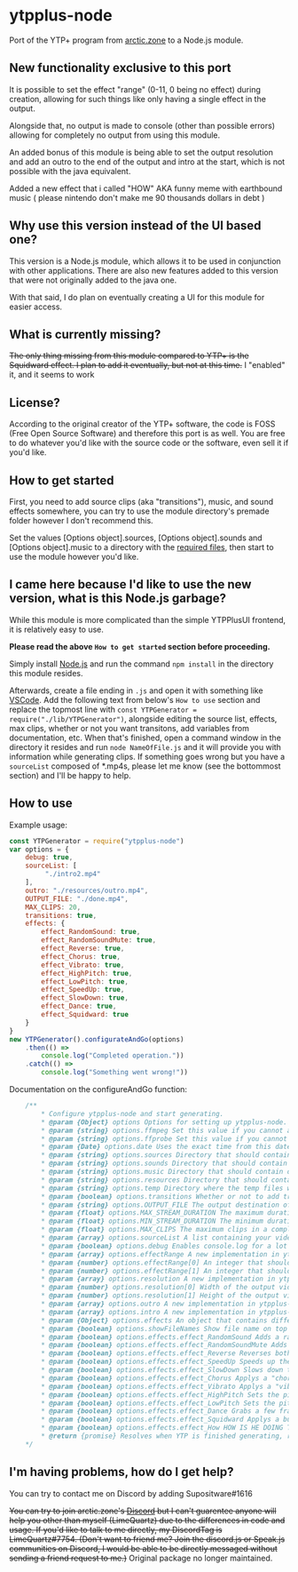 # ytpplus-node
Port of the YTP+ program from [arctic.zone](https://arctic.zone) to a Node.js module.
## New functionality exclusive to this port
It is possible to set the effect "range" (0-11, 0 being no effect) during creation, allowing for such things like only having a single effect in the output.

Alongside that, no output is made to console (other than possible errors) allowing for completely no output from using this module.

An added bonus of this module is being able to set the output resolution and add an outro to the end of the output and intro at the start, which is not possible with the java equivalent.

Added a new effect that i called "HOW" AKA funny meme with earthbound music ( please nintendo don't make me 90 thousands dollars in debt )
## Why use this version instead of the UI based one?
This version is a Node.js module, which allows it to be used in conjunction with other applications. There are also new features added to this version that were not originally added to the java one.

With that said, I do plan on eventually creating a UI for this module for easier access.
## What is currently missing?
~~The only thing missing from this module compared to YTP+ is the Squidward effect. I plan to add it eventually, but not at this time.~~ I "enabled" it, and it seems to work
## License?
According to the original creator of the YTP+ software, the code is FOSS (Free Open Source Software) and therefore this port is as well. You are free to do whatever you'd like with the source code or the software, even sell it if you'd like.
## How to get started
First, you need to add source clips (aka "transitions"), music, and sound effects somewhere, you can try to use the module directory's premade folder however I don't recommend this.

Set the values [Options object].sources, [Options object].sounds and [Options object].music to a directory with the [required files](https://github.com/philosophofee/YTPPlus), then start to use the module however you'd like.
## I came here because I'd like to use the new version, what is this Node.js garbage?
While this module is more complicated than the simple YTPPlusUI frontend, it is relatively easy to use.

**Please read the above ``How to get started`` section before proceeding.**

Simply install [Node.js](https://nodejs.org/en/) and run the command ``npm install`` in the directory this module resides.

Afterwards, create a file ending in ``.js`` and open it with something like [VSCode](https://code.visualstudio.com/). Add the following text from below's ``How to use`` section and replace the topmost line with ``const YTPGenerator = require("./lib/YTPGenerator")``, alongside editing the source list, effects, max clips, whether or not you want transitons, add variables from documentation, etc. When that's finished, open a command window in the directory it resides and run ``node NameOfFile.js`` and it will provide you with information while generating clips. If something goes wrong but you have a ``sourceList`` composed of \*.mp4s, please let me know (see the bottommost section) and I'll be happy to help.
## How to use
Example usage:
```js
const YTPGenerator = require("ytpplus-node")
var options = {  
    debug: true,
    sourceList: [  
         "./intro2.mp4"
    ],
    outro: "./resources/outro.mp4",
    OUTPUT_FILE: "./done.mp4",
    MAX_CLIPS: 20,
    transitions: true,
    effects: {  
        effect_RandomSound: true,
        effect_RandomSoundMute: true,
        effect_Reverse: true,
        effect_Chorus: true,
        effect_Vibrato: true,
        effect_HighPitch: true,
        effect_LowPitch: true,
        effect_SpeedUp: true,
        effect_SlowDown: true,
        effect_Dance: true,
        effect_Squidward: true
    }
}
new YTPGenerator().configurateAndGo(options)
    .then(() =>
        console.log("Completed operation."))
    .catch(() =>
        console.log("Something went wrong!"))
```
Documentation on the configureAndGo function:
```js
    /** 
        * Configure ytpplus-node and start generating.
        * @param {Object} options Options for setting up ytpplus-node. Required to have at least sourceList defined for usage.
        * @param {string} options.ffmpeg Set this value if you cannot access FFMPEG internally, such as with electron. Default is require("ffmpegStatic").path
        * @param {string} options.ffprobe Set this value if you cannot access FFProbe internally, such as with electron. Default is require("ffprobeStatic").path
        * @param {Date} options.date Uses the exact time from this date to create the temporary directory. Default is new Date().
        * @param {string} options.sources Directory that should contain different YTP source clips that will keep their length unspliced and will be added at random. Default is ./sources
        * @param {string} options.sounds Directory that should contain different audio files for the random sound effects' sounds. Default is ./sounds
        * @param {string} options.music Directory that should contain different audio files for the dance effect's music. Default is ./music
        * @param {string} options.resources Directory that should contain different resources. Default is ./resources
        * @param {string} options.temp Directory where the temp files will be stored. Default is ./temp
        * @param {boolean} options.transitions Whether or not to add transition clips, in the "sources" directory set. Default is false.
        * @param {string} options.OUTPUT_FILE The output destination of the completed YTP. Default is ./done.mp4
        * @param {float} options.MAX_STREAM_DURATION The maximum duration of a single clip. Default is 0.2.
        * @param {float} options.MIN_STREAM_DURATION The minimum duration of a single clip. Default is 0.4.
        * @param {float} options.MAX_CLIPS The maximum clips in a completed YTP. Default is 5.
        * @param {array} options.sourceList A list containing your videos, must be a valid file:// format. Required for usage.
        * @param {boolean} options.debug Enables console.log for a lot of different parts of the module. Not recommended for general use.
        * @param {array} options.effectRange A new implementation in ytpplus-node, allows you to choose the range of effects. 1-11 are every effect in order, with 0 being the stock clip splice. If effects are disabled, their placement will be replaced with the stock clip splice.
        * @param {number} options.effectRange[0] An integer that should be 0-10, anything greater or lower will likely cause issues! This is the starting effect range, default is 0.
        * @param {number} options.effectRange[1] An integer that should be 1-11, anything greater or lower will likely cause issues! This is the ending effect range, default is 11.
        * @param {array} options.resolution A new implementation in ytpplus-node, allows you to set the output resolution and the resolution that the effects will use to create videos.
        * @param {number} options.resolution[0] Width of the output video. Default is 640.
        * @param {number} options.resolution[1] Height of the output video. Default is 480.
        * @param {array} options.outro A new implementation in ytpplus-node, allows you to set an outro video file (*.mp4) to play at the very end of the YTP. Default is null, however you can easily set it to the included outro.mp4 in resources.
        * @param {array} options.intro A new implementation in ytpplus-node, allows you to set an intro video file (*.mp4) to play at the start of the YTP. Default is null.
        * @param {Object} options.effects An object that contains different booleans for the effects to add. Every effect defaults to false.
        * @param {boolean} options.showFileNames Show file name on top left corner of the video
        * @param {boolean} options.effects.effect_RandomSound Adds a random sound effect to either the source material or a transition clip.
        * @param {boolean} options.effects.effect_RandomSoundMute Adds a random sound effect, but mutes the original audio.
        * @param {boolean} options.effects.effect_Reverse Reverses both audio and video, sometimes doesn't work unfortunately.
        * @param {boolean} options.effects.effect_SpeedUp Speeds up the clip, may end up with broken audio.
        * @param {boolean} options.effects.effect_SlowDown Slows down the clip, may end up with broken audio.
        * @param {boolean} options.effects.effect_Chorus Applys a "chorus" effect to the audio.
        * @param {boolean} options.effects.effect_Vibrato Applys a "vibrato" effect to the audio.
        * @param {boolean} options.effects.effect_HighPitch Sets the pitch to be higher than normal.
        * @param {boolean} options.effects.effect_LowPitch Sets the pitch to be lower than normal.
        * @param {boolean} options.effects.effect_Dance Grabs a few frames from the video and continuously plays it normally and revered alongside playing music.
        * @param {boolean} options.effects.effect_Squidward Applys a bunch of ImageMagick effects to a single frame of the clip to a beat, similar to the popular "Squidward Fad" meme.
        * @param {boolean} options.effects.effect_How HOW IS HE DOING THAT?! ( Sorry, i lack a better description )
        * @return {promise} Resolves when YTP is finished generating, rejects using an error in a try catch loop if something is caught unexpectedly. Also rejects if there is no sourcelist.
    */
 ```
 ## I'm having problems, how do I get help?
 You can try to contact me on Discord by adding Supositware#1616
 
 ~~You can try to join arctic.zone's [Discord](https://discord.gg/6NZArYA) but I can't guarentee anyone will help you other than myself (LimeQuartz) due to the differences in code and usage. If you'd like to talk to me directly, my DiscordTag is LimeQuartz#7754. (Don't want to friend me? Join the discord.js or Speak.js communities on Discord, I would be able to be directly messaged without sending a friend request to me.)~~ Original package no longer maintained. 
